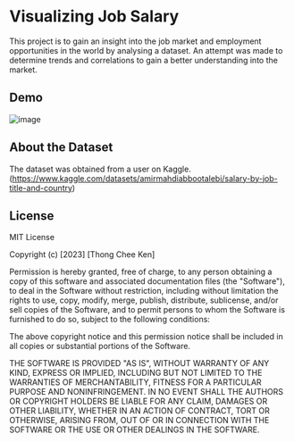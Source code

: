 # Visualizing Job Salary 
This project is to gain an insight into the job market and employment opportunities in the world by analysing a dataset. An attempt was made to determine trends and correlations to gain a better understanding into the market. 

## Demo

![image](https://github.com/LouisThong15/Data-Analysis-Project/assets/134668971/65d0a71c-f08d-4e17-8454-72c77e69a58f)



## About the Dataset
The dataset was obtained from a user on Kaggle. (https://www.kaggle.com/datasets/amirmahdiabbootalebi/salary-by-job-title-and-country)

## License
MIT License

Copyright (c) [2023] [Thong Chee Ken]

Permission is hereby granted, free of charge, to any person obtaining a copy
of this software and associated documentation files (the "Software"), to deal
in the Software without restriction, including without limitation the rights
to use, copy, modify, merge, publish, distribute, sublicense, and/or sell
copies of the Software, and to permit persons to whom the Software is
furnished to do so, subject to the following conditions:

The above copyright notice and this permission notice shall be included in all
copies or substantial portions of the Software.

THE SOFTWARE IS PROVIDED "AS IS", WITHOUT WARRANTY OF ANY KIND, EXPRESS OR
IMPLIED, INCLUDING BUT NOT LIMITED TO THE WARRANTIES OF MERCHANTABILITY,
FITNESS FOR A PARTICULAR PURPOSE AND NONINFRINGEMENT. IN NO EVENT SHALL THE
AUTHORS OR COPYRIGHT HOLDERS BE LIABLE FOR ANY CLAIM, DAMAGES OR OTHER
LIABILITY, WHETHER IN AN ACTION OF CONTRACT, TORT OR OTHERWISE, ARISING FROM,
OUT OF OR IN CONNECTION WITH THE SOFTWARE OR THE USE OR OTHER DEALINGS IN THE
SOFTWARE.
